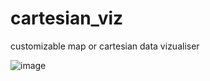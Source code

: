 # cartesian_viz
customizable map or cartesian data vizualiser

![image](https://github.com/androclassic/cartesian_viz/assets/1941529/943e0e75-93d7-4338-a9ca-8ae736f1e7e4)
